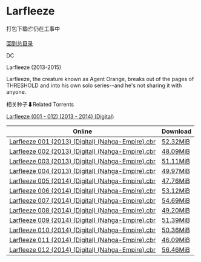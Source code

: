# Larfleeze

打包下载📦仍在工事中

[回到总目录](/Catalogs.md)

DC

Larfleeze (2013-2015)

Larfleeze, the creature known as Agent Orange, breaks out of the pages of THRESHOLD and into his own solo series--and he's not sharing it with anyone.





相关种子⬇Related Torrents

[Larfleeze (001 - 012) (2013 - 2014) (Digital)](https://github.com/alicewish/markdown/blob/master/torrent/Larfleeze--001---012---2013---2014---Digital.md)

Online | Download
--- | ---
[Larfleeze 001 (2013) (Digital) (Nahga-Empire).cbr](https://github.com/alicewish/markdown/blob/master/comic/Larfleeze-001-2013-Digital-Nahga-Empire-cbr.md) | [52.32MiB](https://pan.baidu.com/s/1i4BOYWH#list/path=%2F0-Day%20Week%20of%202013%20Q2%2F0-Day%20Week%20of%202013.06.26%2F%E3%82%A6%E3%82%BD%E3%82%BD%E3%82%A4%E3%82%AF%E3%82%AB%E3%82%BD%E3%82%BB%E3%82%A6%E3%82%A8%E3%82%B1%E3%82%AB%E3%82%A8%E3%82%B3%E3%82%B5%E3%82%BB%E3%82%AA%E3%82%AB%E3%82%AA%E3%82%AB%E3%82%AA%E3%82%A2%E3%82%B7%E3%82%A8%E3%82%B7%E3%82%B9%E3%82%B9%E3%82%B3%E3%82%BB%E3%82%A2%E3%82%AB%E3%82%B5&parentPath=%2F0-Day%20Week%20of%202013%20Q2)
[Larfleeze 002 (2013) (Digital) (Nahga-Empire).cbr](https://github.com/alicewish/markdown/blob/master/comic/Larfleeze-002-2013-Digital-Nahga-Empire-cbr.md) | [48.09MiB](https://pan.baidu.com/s/1qXDC9R2#list/path=%2F0-Day%20Week%20of%202013%20Q3%2F0-Day%20Week%20of%202013.07.24%2F%E3%82%B3%E3%82%BF%E3%82%AB%E3%82%AB%E3%82%B5%E3%82%BB%E3%82%B5%E3%82%B1%E3%82%B9%E3%82%A8%E3%82%B5%E3%82%B3%E3%82%BD%E3%82%A2%E3%82%BB%E3%82%B3%E3%82%BF%E3%82%AF%E3%82%A6%E3%82%A6%E3%82%B7%E3%82%AF%E3%82%A4%E3%82%BD%E3%82%B3%E3%82%B9%E3%82%AD%E3%82%BF%E3%82%B3%E3%82%BB%E3%82%AF%E3%82%A4&parentPath=%2F0-Day%20Week%20of%202013%20Q3)
[Larfleeze 003 (2013) (Digital) (Nahga-Empire).cbr](https://github.com/alicewish/markdown/blob/master/comic/Larfleeze-003-2013-Digital-Nahga-Empire-cbr.md) | [51.11MiB](https://pan.baidu.com/s/1nvQQkpb#list/path=%2F0-Day%20Week%20of%202013%20Q3%2F0-Day%20Week%20of%202013.08.28%2F%E3%82%AB%E3%82%B1%E3%82%AF%E3%82%B9%E3%82%B5%E3%82%A2%E3%82%B1%E3%82%A6%E3%82%AB%E3%82%AB%E3%82%A4%E3%82%B1%E3%82%B5%E3%82%A8%E3%82%A8%E3%82%AF%E3%82%BF%E3%82%BF%E3%82%BF%E3%82%B1%E3%82%AB%E3%82%B9%E3%82%A4%E3%82%B1%E3%82%BD%E3%82%BD%E3%82%AF%E3%82%B9%E3%82%AF%E3%82%B5%E3%82%B9%E3%82%B7&parentPath=%2F0-Day%20Week%20of%202013%20Q3)
[Larfleeze 004 (2013) (Digital) (Nahga-Empire).cbr](https://github.com/alicewish/markdown/blob/master/comic/Larfleeze-004-2013-Digital-Nahga-Empire-cbr.md) | [49.97MiB](https://pan.baidu.com/s/1eSq6HCu#list/path=%2F0-Day%20Week%20of%202013%20Q4%2F0-Day%20Week%20of%202013.10.23%2F%E3%82%B5%E3%82%A4%E3%82%AB%E3%82%A8%E3%82%A8%E3%82%B1%E3%82%AA%E3%82%AF%E3%82%B1%E3%82%AD%E3%82%B1%E3%82%A6%E3%82%B5%E3%82%B3%E3%82%AF%E3%82%BD%E3%82%B9%E3%82%B1%E3%82%A2%E3%82%BF%E3%82%B9%E3%82%A8%E3%82%B9%E3%82%B9%E3%82%B1%E3%82%AF%E3%82%A6%E3%82%A6%E3%82%AD%E3%82%BB%E3%82%AD%E3%82%AD&parentPath=%2F0-Day%20Week%20of%202013%20Q4)
[Larfleeze 005 (2014) (Digital) (Nahga-Empire).cbr](https://github.com/alicewish/markdown/blob/master/comic/Larfleeze-005-2014-Digital-Nahga-Empire-cbr.md) | [47.76MiB](https://pan.baidu.com/s/1hrFoOqo#list/path=%2F0-Day%20Week%20of%202013%20Q4%2F0-Day%20Week%20of%202013.11.27%2F%E3%82%B3%E3%82%AA%E3%82%A8%E3%82%AB%E3%82%BB%E3%82%B3%E3%82%A6%E3%82%B1%E3%82%BF%E3%82%B3%E3%82%A6%E3%82%BB%E3%82%BD%E3%82%AA%E3%82%B7%E3%82%B1%E3%82%A2%E3%82%B5%E3%82%A6%E3%82%B5%E3%82%AA%E3%82%AF%E3%82%AA%E3%82%BD%E3%82%A8%E3%82%A2%E3%82%B3%E3%82%BF%E3%82%B3%E3%82%AA%E3%82%BD%E3%82%B9&parentPath=%2F0-Day%20Week%20of%202013%20Q4)
[Larfleeze 006 (2014) (Digital) (Nahga-Empire).cbr](https://github.com/alicewish/markdown/blob/master/comic/Larfleeze-006-2014-Digital-Nahga-Empire-cbr.md) | [53.12MiB](https://pan.baidu.com/s/1eSq6HDg#list/path=%2F0-Day%20Week%20of%202013%20Q4%2F0-Day%20Week%20of%202013.12.25%2F%E3%82%BF%E3%82%BB%E3%82%B9%E3%82%B3%E3%82%AB%E3%82%BB%E3%82%B3%E3%82%A4%E3%82%A6%E3%82%B7%E3%82%AB%E3%82%AB%E3%82%A8%E3%82%A8%E3%82%B5%E3%82%AD%E3%82%A6%E3%82%B9%E3%82%A2%E3%82%B9%E3%82%AD%E3%82%A6%E3%82%B3%E3%82%BD%E3%82%A8%E3%82%B5%E3%82%BB%E3%82%AB%E3%82%A2%E3%82%BD%E3%82%B9%E3%82%BF&parentPath=%2F0-Day%20Week%20of%202013%20Q4)
[Larfleeze 007 (2014) (Digital) (Nahga-Empire).cbr](https://github.com/alicewish/markdown/blob/master/comic/Larfleeze-007-2014-Digital-Nahga-Empire-cbr.md) | [54.69MiB](https://pan.baidu.com/s/1nvsuglz#list/path=%2F0-Day%20Week%20of%202014%20Q1%2F0-Day%20Week%20of%202014.01.29%2F%E3%82%AD%E3%82%AD%E3%82%AD%E3%82%BD%E3%82%A2%E3%82%AF%E3%82%BB%E3%82%BD%E3%82%A8%E3%82%B7%E3%82%B9%E3%82%BB%E3%82%AB%E3%82%AB%E3%82%A2%E3%82%B5%E3%82%A6%E3%82%B1%E3%82%BD%E3%82%B9%E3%82%AB%E3%82%B7%E3%82%AB%E3%82%A8%E3%82%A8%E3%82%BD%E3%82%AB%E3%82%B5%E3%82%A6%E3%82%B7%E3%82%AA%E3%82%AF&parentPath=%2F0-Day%20Week%20of%202014%20Q1)
[Larfleeze 008 (2014) (Digital) (Nahga-Empire).cbr](https://github.com/alicewish/markdown/blob/master/comic/Larfleeze-008-2014-Digital-Nahga-Empire-cbr.md) | [49.20MiB](https://pan.baidu.com/s/1hr7hn84#list/path=%2F0-Day%20Week%20of%202014%20Q1%2F0-Day%20Week%20of%202014.02.26%2F%E3%82%A6%E3%82%BF%E3%82%AA%E3%82%BF%E3%82%AF%E3%82%A2%E3%82%BB%E3%82%AD%E3%82%AF%E3%82%AF%E3%82%AF%E3%82%A8%E3%82%AA%E3%82%B7%E3%82%AF%E3%82%BB%E3%82%A2%E3%82%B5%E3%82%B9%E3%82%BF%E3%82%BB%E3%82%BB%E3%82%AB%E3%82%AF%E3%82%B7%E3%82%BF%E3%82%BD%E3%82%A8%E3%82%A2%E3%82%AB%E3%82%BF%E3%82%A8&parentPath=%2F0-Day%20Week%20of%202014%20Q1)
[Larfleeze 009 (2014) (Digital) (Nahga-Empire).cbr](https://github.com/alicewish/markdown/blob/master/comic/Larfleeze-009-2014-Digital-Nahga-Empire-cbr.md) | [51.39MiB](https://pan.baidu.com/s/1eSpkATc#list/path=%2F0-Day%20Week%20of%202014%20Q1%2F0-Day%20Week%20of%202014.03.26%2F%E3%82%B9%E3%82%B9%E3%82%A2%E3%82%A4%E3%82%A2%E3%82%A8%E3%82%AF%E3%82%B7%E3%82%B7%E3%82%AD%E3%82%BF%E3%82%B1%E3%82%A6%E3%82%AF%E3%82%A4%E3%82%AB%E3%82%A8%E3%82%BD%E3%82%BF%E3%82%BB%E3%82%B9%E3%82%A6%E3%82%A2%E3%82%B9%E3%82%AB%E3%82%B9%E3%82%AB%E3%82%AB%E3%82%A8%E3%82%A4%E3%82%B5%E3%82%B9&parentPath=%2F0-Day%20Week%20of%202014%20Q1)
[Larfleeze 010 (2014) (Digital) (Nahga-Empire).cbr](https://github.com/alicewish/markdown/blob/master/comic/Larfleeze-010-2014-Digital-Nahga-Empire-cbr.md) | [50.36MiB](https://pan.baidu.com/s/1nuYHuL7#list/path=%2F0-Day%20Week%20of%202014%20Q2%2F0-Day%20Week%20of%202014.04.23%2F%E3%82%BF%E3%82%A6%E3%82%A2%E3%82%BD%E3%82%A4%E3%82%AD%E3%82%A2%E3%82%AF%E3%82%AF%E3%82%AF%E3%82%A6%E3%82%B5%E3%82%A8%E3%82%A6%E3%82%A8%E3%82%BF%E3%82%AD%E3%82%BB%E3%82%BD%E3%82%AA%E3%82%BD%E3%82%B7%E3%82%A6%E3%82%BB%E3%82%A2%E3%82%BF%E3%82%B5%E3%82%BF%E3%82%AA%E3%82%BF%E3%82%B9%E3%82%A8&parentPath=%2F0-Day%20Week%20of%202014%20Q2)
[Larfleeze 011 (2014) (Digital) (Nahga-Empire).cbr](https://github.com/alicewish/markdown/blob/master/comic/Larfleeze-011-2014-Digital-Nahga-Empire-cbr.md) | [46.09MiB](https://pan.baidu.com/s/1i52BIdR#list/path=%2F0-Day%20Week%20of%202014%20Q2%2F0-Day%20Week%20of%202014.05.28%2F%E3%82%AB%E3%82%B9%E3%82%B3%E3%82%B5%E3%82%A2%E3%82%A2%E3%82%A6%E3%82%BF%E3%82%B1%E3%82%B5%E3%82%B1%E3%82%AF%E3%82%A6%E3%82%B7%E3%82%A2%E3%82%A6%E3%82%A8%E3%82%B3%E3%82%A8%E3%82%B1%E3%82%B9%E3%82%A8%E3%82%BB%E3%82%AF%E3%82%B1%E3%82%AF%E3%82%AA%E3%82%BB%E3%82%B7%E3%82%AA%E3%82%AA%E3%82%B3&parentPath=%2F0-Day%20Week%20of%202014%20Q2)
[Larfleeze 012 (2014) (Digital) (Nahga-Empire).cbr](https://github.com/alicewish/markdown/blob/master/comic/Larfleeze-012-2014-Digital-Nahga-Empire-cbr.md) | [56.46MiB](https://pan.baidu.com/s/1qYMGh9i#list/path=%2F0-Day%20Week%20of%202014%20Q2%2F0-Day%20Week%20of%202014.06.25%2F%E3%82%AD%E3%82%BF%E3%82%B5%E3%82%AF%E3%82%A8%E3%82%A6%E3%82%B3%E3%82%BD%E3%82%B7%E3%82%B9%E3%82%A6%E3%82%AD%E3%82%AD%E3%82%BD%E3%82%B1%E3%82%BB%E3%82%AB%E3%82%AD%E3%82%AF%E3%82%AB%E3%82%A4%E3%82%A8%E3%82%A8%E3%82%A2%E3%82%A4%E3%82%AF%E3%82%B3%E3%82%A2%E3%82%AD%E3%82%BF%E3%82%A6%E3%82%BF&parentPath=%2F0-Day%20Week%20of%202014%20Q2)